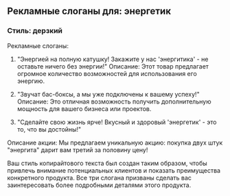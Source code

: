 ## Рекламные слоганы для: энергетик

### Стиль: дерзкий

Рекламные слоганы:

1. "Энергией на полную катушку! Закажите у нас 'энергитика' - не оставьте ничего без энергии!"
   Описание: Этот товар предлагает огромное количество возможностей для использования его энергию.

2. "Звучат бас-боксы, а мы уже подключены к вашему успеху!"  
   Описание: Это отличная возможность получить дополнительную мощность для вашего бизнеса или проектов.

3. "Сделайте свою жизнь ярче! Вкусный и здоровый 'энергетик' - это то, что вы достойны!"

Описание акции: Мы предлагаем уникальную акцию: покупка двух штук "энергита" дарит вам третий за половину цену!

Ваш стиль копирайтового текста был создан таким образом, чтобы привлечь внимание потенциальных клиентов и показать преимущества конкретного продукта. Все три слогана призваны сделать вас заинтересовать более подробными детaлями этого продукта.